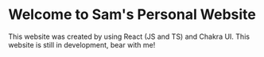 # Welcome to Sam's Personal Website

This website was created by using React (JS and TS) and Chakra UI. This website is 
still in development, bear with me! 



